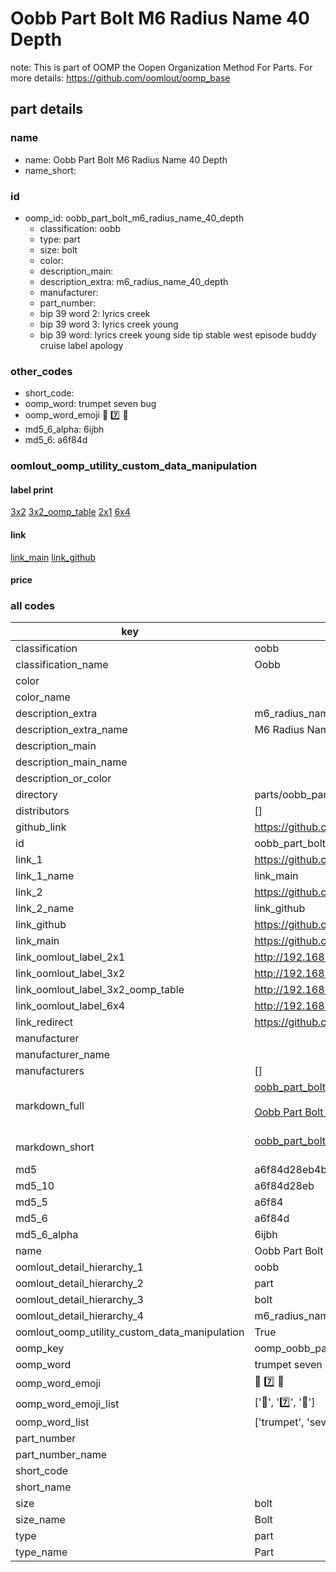 # Oobb Part Bolt M6 Radius Name 40 Depth  

note: This is part of OOMP the Oopen Organization Method For Parts. For more details: https://github.com/oomlout/oomp_base

##  part details
  







### name
* name: Oobb Part Bolt M6 Radius Name 40 Depth
* name_short: 
### id
* oomp_id: oobb_part_bolt_m6_radius_name_40_depth
  * classification: oobb
  * type: part
  * size: bolt
  * color: 
  * description_main: 
  * description_extra: m6_radius_name_40_depth
  * manufacturer: 
  * part_number: 
  * bip 39 word 2: lyrics creek
  * bip 39 word 3: lyrics creek young
  * bip 39 word: lyrics creek young side tip stable west episode buddy cruise label apology

### other_codes
* short_code: 
* oomp_word: trumpet seven bug
* oomp_word_emoji :trumpet: :seven: :bug:
* md5_6_alpha: 6ijbh
* md5_6: a6f84d






### oomlout_oomp_utility_custom_data_manipulation
#### label print
[3x2](http://192.168.1.245:1112/?label=oomp%206ijbh)
[3x2_oomp_table](http://192.168.1.108:1112/?label=oomp%206ijbh)
[2x1](http://192.168.1.242:1112/?label=oomp%206ijbh)
[6x4](http://192.168.1.55:1112/?label=oomp%206ijbh)    

#### link

[link_main](https://github.com/oomlout/oomlout_oomp_version_1_messy/tree/main/parts/oobb_part_bolt_m6_radius_name_40_depth) [link_github](https://github.com/oomlout/oomlout_oomp_version_1_messy/tree/main/parts/oobb_part_bolt_m6_radius_name_40_depth)                             

#### price







### all codes 
| key | value |  
| --- | --- |  
| classification | oobb |  
| classification_name | Oobb |  
| color |  |  
| color_name |  |  
| description_extra | m6_radius_name_40_depth |  
| description_extra_name | M6 Radius Name 40 Depth |  
| description_main |  |  
| description_main_name |  |  
| description_or_color |   |  
| directory | parts/oobb_part_bolt_m6_radius_name_40_depth |  
| distributors | [] |  
| github_link | https://github.com/oomlout/oomlout_oomp_part_src/tree/main/parts/oobb_part_bolt_m6_radius_name_40_depth |  
| id | oobb_part_bolt_m6_radius_name_40_depth |  
| link_1 | https://github.com/oomlout/oomlout_oomp_version_1_messy/tree/main/parts/oobb_part_bolt_m6_radius_name_40_depth |  
| link_1_name | link_main |  
| link_2 | https://github.com/oomlout/oomlout_oomp_version_1_messy/tree/main/parts/oobb_part_bolt_m6_radius_name_40_depth |  
| link_2_name | link_github |  
| link_github | https://github.com/oomlout/oomlout_oomp_version_1_messy/tree/main/parts/oobb_part_bolt_m6_radius_name_40_depth |  
| link_main | https://github.com/oomlout/oomlout_oomp_version_1_messy/tree/main/parts/oobb_part_bolt_m6_radius_name_40_depth |  
| link_oomlout_label_2x1 | http://192.168.1.242:1112/?label=oomp%206ijbh |  
| link_oomlout_label_3x2 | http://192.168.1.245:1112/?label=oomp%206ijbh |  
| link_oomlout_label_3x2_oomp_table | http://192.168.1.108:1112/?label=oomp%206ijbh |  
| link_oomlout_label_6x4 | http://192.168.1.55:1112/?label=oomp%206ijbh |  
| link_redirect | https://github.com/oomlout/oomlout_oomp_version_1_messy/tree/main/parts/oobb_part_bolt_m6_radius_name_40_depth |  
| manufacturer |  |  
| manufacturer_name |  |  
| manufacturers | [] |  
| markdown_full | [oobb_part_bolt_m6_radius_name_40_depth](none)<br>[](none)<br>[Oobb Part Bolt M6 Radius Name 40 Depth](none)<br><br> |  
| markdown_short | [oobb_part_bolt_m6_radius_name_40_depth](none)<br><br> |  
| md5 | a6f84d28eb4bff2f4f714c7ffe8ccc2b |  
| md5_10 | a6f84d28eb |  
| md5_5 | a6f84 |  
| md5_6 | a6f84d |  
| md5_6_alpha | 6ijbh |  
| name | Oobb Part Bolt M6 Radius Name 40 Depth |  
| oomlout_detail_hierarchy_1 | oobb |  
| oomlout_detail_hierarchy_2 | part |  
| oomlout_detail_hierarchy_3 | bolt |  
| oomlout_detail_hierarchy_4 | m6_radius_name_40_depth |  
| oomlout_oomp_utility_custom_data_manipulation | True |  
| oomp_key | oomp_oobb_part_bolt_m6_radius_name_40_depth |  
| oomp_word | trumpet seven bug |  
| oomp_word_emoji | :trumpet: :seven: :bug: |  
| oomp_word_emoji_list | [':trumpet:', ':seven:', ':bug:'] |  
| oomp_word_list | ['trumpet', 'seven', 'bug'] |  
| part_number |  |  
| part_number_name |  |  
| short_code |  |  
| short_name |  |  
| size | bolt |  
| size_name | Bolt |  
| type | part |  
| type_name | Part |  
